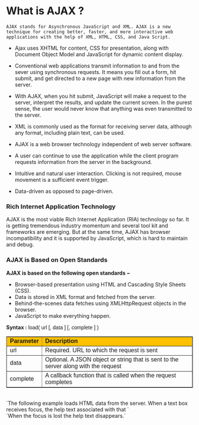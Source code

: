 # What is AJAX ?
`AJAX stands for Asynchronous JavaScript and XML. AJAX is a new technique for creating better, faster, and more interactive web applications with the help of XML, HTML, CSS, and Java Script.`

<ul class="list">
<li><p>Ajax uses XHTML for content, CSS for presentation, along with Document Object Model and JavaScript for dynamic content display.</p></li>
<li><p>Conventional web applications transmit information to and from the sever using synchronous requests. It means you fill out a form, hit submit, and get directed to a new page with new information from the server.</p></li>
<li><p>With AJAX, when you hit submit, JavaScript will make a request to the server, interpret the results, and update the current screen. In the purest sense, the user would never know that anything was even transmitted to the server.</p></li>
<li><p>XML is commonly used as the format for receiving server data, although any format, including plain text, can be used.</p></li>
<li><p>AJAX is a web browser technology independent of web server software.</p></li>
<li><p>A user can continue to use the application while the client program requests information from the server in the background.</p></li>
<li><p>Intuitive and natural user interaction. Clicking is not required, mouse movement is a sufficient event trigger.</p></li>
<li><p>Data-driven as opposed to page-driven.</p></li>
</ul>

### Rich Internet Application Technology

<p>AJAX is the most viable Rich Internet Application (RIA) technology so far. It is getting tremendous industry momentum and several tool kit and frameworks are emerging. But at the same time, AJAX has browser incompatibility and it is supported by JavaScript, which is hard to maintain and debug.</p>

### AJAX is Based on Open Standards
**AJAX is based on the following open standards −**
<ul class="list">
<li>Browser-based presentation using HTML and Cascading Style Sheets (CSS).</li>
<li>Data is stored in XML format and fetched from the server.</li>
<li>Behind-the-scenes data fetches using XMLHttpRequest objects in the browser.</li>
<li>JavaScript to make everything happen.</li>
</ul>

**Syntax :**
<span style="font-family: Arial, Helvetica, sans-serif;">load( url [, data ] [, complete ] )</span>
<table border="1" style="border-collapse: collapse;">
    <tbody>
<tr style="background-color: #ffc000;">
        <td><span style="font-family: Arial, Helvetica, sans-serif;"><b>Parameter
        </b></span></td>
        <td><span style="font-family: Arial, Helvetica, sans-serif;"><b>Description
        </b></span></td>
    </tr>
<tr>
        <td><span style="font-family: Arial, Helvetica, sans-serif;">url
        </span></td>
        <td><span style="font-family: Arial, Helvetica, sans-serif;">Required. URL to which the request is sent
        </span></td>
    </tr>
<tr>
        <td><span style="font-family: Arial, Helvetica, sans-serif;">data
        </span></td>
        <td><span style="font-family: Arial, Helvetica, sans-serif;">Optional. A JSON object or string that is sent to the server along with the request
        </span></td>
    </tr>
<tr>
        <td><span style="font-family: Arial, Helvetica, sans-serif;">complete
        </span></td>
        <td><span style="font-family: Arial, Helvetica, sans-serif;">A callback function that is called when the request completes
        </span></td>
    </tr>
</tbody></table>
</br>
`The following example loads HTML data from the server. When a text box receives focus, the help text&nbsp;associated&nbsp;with that&nbsp;`</br>
`When the focus is lost the help text disappears.`
